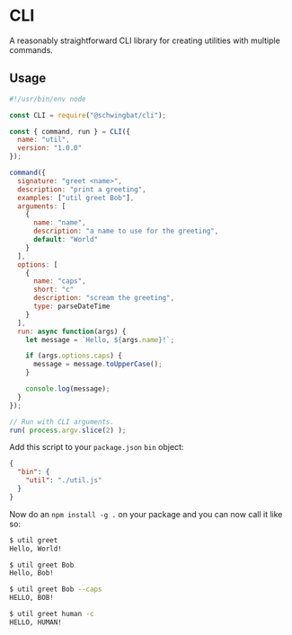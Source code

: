 # CLI

A reasonably straightforward CLI library for creating utilities with multiple commands.

## Usage

```javascript
#!/usr/bin/env node

const CLI = require("@schwingbat/cli");

const { command, run } = CLI({
  name: "util",
  version: "1.0.0"
});

command({
  signature: "greet <name>",
  description: "print a greeting",
  examples: ["util greet Bob"],
  arguments: [
    {
      name: "name",
      description: "a name to use for the greeting",
      default: "World"
    }
  ],
  options: [
    {
      name: "caps",
      short: "c"
      description: "scream the greeting",
      type: parseDateTime
    }
  ],
  run: async function(args) {
    let message = `Hello, ${args.name}!`;

    if (args.options.caps) {
      message = message.toUpperCase();
    }

    console.log(message);
  }
});

// Run with CLI arguments.
run( process.argv.slice(2) );
```

Add this script to your `package.json` `bin` object:

```json
{
  "bin": {
    "util": "./util.js"
  }
}
```

Now do an `npm install -g .` on your package and you can now call it like so:

```bash
$ util greet
Hello, World!

$ util greet Bob
Hello, Bob!

$ util greet Bob --caps
HELLO, BOB!

$ util greet human -c
HELLO, HUMAN!
```